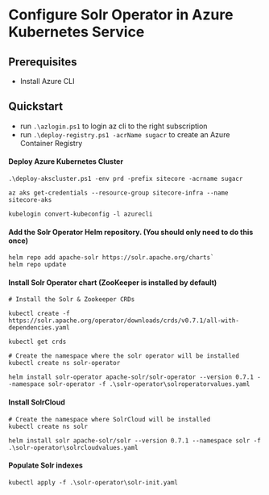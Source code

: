 # Configure Solr Operator in Azure Kubernetes Service

## Prerequisites
- Install Azure CLI

## Quickstart
- run `.\azlogin.ps1` to login az cli to the right subscription
- run `.\deploy-registry.ps1 -acrName sugacr` to create an Azure Container Registry

#### Deploy Azure Kubernetes Cluster

```
.\deploy-akscluster.ps1 -env prd -prefix sitecore -acrname sugacr

az aks get-credentials --resource-group sitecore-infra --name sitecore-aks

kubelogin convert-kubeconfig -l azurecli
```

#### Add the Solr Operator Helm repository. (You should only need to do this once)
```
helm repo add apache-solr https://solr.apache.org/charts`
helm repo update
```

#### Install Solr Operator chart (ZooKeeper is installed by default)
```
# Install the Solr & Zookeeper CRDs

kubectl create -f https://solr.apache.org/operator/downloads/crds/v0.7.1/all-with-dependencies.yaml

kubectl get crds

# Create the namespace where the solr operator will be installed
kubectl create ns solr-operator

helm install solr-operator apache-solr/solr-operator --version 0.7.1 --namespace solr-operator -f .\solr-operator\solroperatorvalues.yaml
```
#### Install SolrCloud
```
# Create the namespace where SolrCloud will be installed
kubectl create ns solr

helm install solr apache-solr/solr --version 0.7.1 --namespace solr -f .\solr-operator\solrcloudvalues.yaml
``` 

#### Populate Solr indexes
```
kubectl apply -f .\solr-operator\solr-init.yaml
```